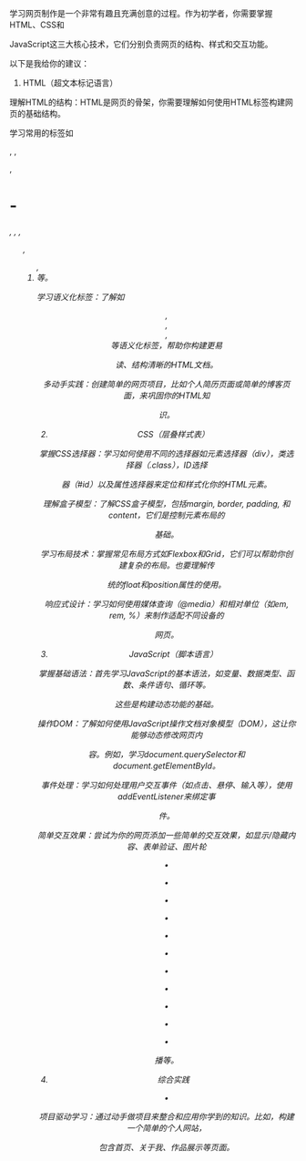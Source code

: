 

学习网页制作是一个非常有趣且充满创意的过程。作为初学者，你需要掌握HTML、CSS和

JavaScript这三大核心技术，它们分别负责网页的结构、样式和交互功能。

以下是我给你的建议：

1. HTML（超文本标记语言）

理解HTML的结构：HTML是网页的骨架，你需要理解如何使用HTML标签构建网页的基础结构。

学习常用的标签如<div>, <span>, <p>, <h1>-<h6>, <a>, <img>, <ul>, <ol>, <li>等。

学习语义化标签：了解如<header>, <footer>, <article>, <section>等语义化标签，帮助你构建更易

读、结构清晰的HTML文档。

多动手实践：创建简单的网页项目，比如个人简历页面或简单的博客页面，来巩固你的HTML知

识。

2. CSS（层叠样式表）

掌握CSS选择器：学习如何使用不同的选择器如元素选择器（div），类选择器（.class），ID选择

器（#id）以及属性选择器来定位和样式化你的HTML元素。

理解盒子模型：了解CSS盒子模型，包括margin, border, padding, 和 content，它们是控制元素布局的

基础。

学习布局技术：掌握常见布局方式如Flexbox和Grid，它们可以帮助你创建复杂的布局。也要理解传

统的float和position属性的使用。

响应式设计：学习如何使用媒体查询（@media）和相对单位（如em, rem, %）来制作适配不同设备的

网页。

3. JavaScript（脚本语言）

掌握基础语法：首先学习JavaScript的基本语法，如变量、数据类型、函数、条件语句、循环等。

这些是构建动态功能的基础。

操作DOM：了解如何使用JavaScript操作文档对象模型（DOM），这让你能够动态修改网页内

容。例如，学习document.querySelector和document.getElementById。

事件处理：学习如何处理用户交互事件（如点击、悬停、输入等），使用addEventListener来绑定事

件。

简单交互效果：尝试为你的网页添加一些简单的交互效果，如显示/隐藏内容、表单验证、图片轮

•

•

•

•

•

•

•

•

•

•

•

播等。

4. 综合实践

•

项目驱动学习：通过动手做项目来整合和应用你学到的知识。比如，构建一个简单的个人网站，

包含首页、关于我、作品展示等页面。

